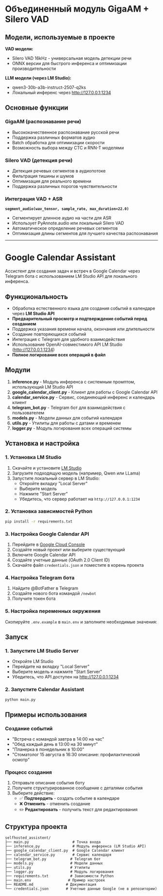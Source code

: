 # Объединенный модуль GigaAM + Silero VAD

## Модели, используемые в проекте

**VAD модели:**
- Silero VAD 16kHz - универсальная модель детекции речи
- ONNX версии для быстрого инференса и оптимизации производительности

**LLM модели (через LM Studio):**
- qwen3-30b-a3b-instruct-2507-q2ks
- Локальный инференс через http://127.0.0.1:1234

## Основные функции

### GigaAM (распознавание речи)
- Высококачественное распознавание русской речи
- Поддержка различных форматов аудио
- Batch обработка для оптимизации скорости
- Возможность выбора между CTC и RNN-T моделями

### Silero VAD (детекция речи)
- Детекция речевых сегментов в аудиопотоке
- Фильтрация тишины и шумов
- Оптимизация для реального времени
- Поддержка различных порогов чувствительности

### Интеграция VAD + ASR

**`segment_audio(wav_tensor, sample_rate, max_duration=22.0)`**
- Сегментирует длинное аудио на части для ASR
- Использует PyAnnote.audio или локальный Silero VAD
- Автоматическое определение речевых сегментов
- Оптимизация длины сегментов для лучшего качества распознавания

---

# Google Calendar Assistant

Ассистент для создания задач и встреч в Google Calendar через Telegram бота с использованием LM Studio API для локального инференса.

## Функциональность

- Обработка естественного языка для создания событий в календаре через **LM Studio API**
- **Предварительный просмотр и подтверждение событий перед созданием**
- Поддержка указания времени начала, окончания или длительности
- Создание повторяющихся событий
- Интеграция с Telegram для удобного взаимодействия
- Использование OpenAI-совместимого API LM Studio (http://127.0.0.1:1234)
- **Полное логирование всех операций в файл**

## Модули

1. **inference.py** - Модуль инференса с системным промптом, использующий LM Studio API
2. **google_calendar_client.py** - Клиент для работы с Google Calendar API
3. **calendar_service.py** - Сервис, соединяющий инференс и календарь клиент
4. **telegram_bot.py** - Telegram бот для взаимодействия с пользователем
5. **models.py** - Модели данных для событий календаря
6. **utils.py** - Утилиты для работы с датами и временем
7. **logger.py** - Модуль логирования всех операций системы

## Установка и настройка

### 1. Установка LM Studio

1. Скачайте и установите [LM Studio](https://lmstudio.ai/)
2. Загрузите подходящую модель (например, Qwen или LLama)
3. Запустите локальный сервер в LM Studio:
   - Откройте вкладку "Local Server"
   - Выберите модель
   - Нажмите "Start Server"
   - Убедитесь, что сервер работает на `http://127.0.0.1:1234`

### 2. Установка зависимостей Python

```bash
pip install -r requirements.txt
```

### 3. Настройка Google Calendar API

1. Перейдите в [Google Cloud Console](https://console.cloud.google.com/)
2. Создайте новый проект или выберите существующий
3. Включите Google Calendar API
4. Создайте учетные данные (OAuth 2.0 Client ID)
5. Скачайте файл `credentials.json` и поместите в корень проекта

### 4. Настройка Telegram бота

1. Найдите @BotFather в Telegram
2. Создайте нового бота командой `/newbot`
3. Получите токен бота

### 5. Настройка переменных окружения

Скопируйте `.env.example` в `main.env` и заполните необходимые значения:


## Запуск

### 1. Запустите LM Studio Server
- Откройте LM Studio
- Перейдите на вкладку "Local Server"
- Выберите модель и нажмите "Start Server"
- Убедитесь, что API доступен на http://127.0.0.1:1234

### 2. Запустите Calendar Assistant
```bash
python main.py
```



## Примеры использования

### Создание событий
- "Встреча с командой завтра в 14:00 на час"
- "Обед каждый день в 13:00 на 30 минут" 
- "Планерка в понедельник в 10:00"
- "Стоматолог 15 августа в 16:30 описание: профилактический осмотр"

### Процесс создания
1. Отправьте описание события боту
2. Получите структурированное сообщение с деталями события
3. Выберите действие:
   - ✅ **Подтвердить** - создать событие в календаре
   - ❌ **Отменить** - отменить создание
   - ✏️ **Редактировать** - получить текст для редактирования

## Структура проекта

```
selfhosted_assistent/
├── main.py                    # Точка входа
├── inference.py               # Модуль инференса (LM Studio API)
├── google_calendar_client.py  # Google Calendar клиент
├── calendar_service.py        # Сервис календаря
├── telegram_bot.py           # Telegram бот
├── models.py                 # Модели данных
├── utils.py                  # Утилиты
├── logger.py                 # Модуль логирования
├── requirements.txt          # Зависимости Python
├── main.env                 # Пример настроек
├── README.md               # Документация
└── credentials.json        # Учетные данные Google (не в репозитории)
```